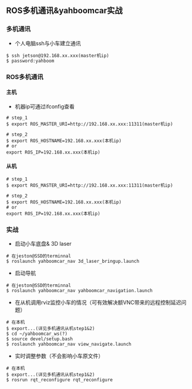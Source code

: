## ROS多机通讯&yahboomcar实战
### 多机通讯
* 个人电脑ssh与小车建立通讯
```
$ ssh jetson@192.168.xx.xxx(master机ip)
$ password:yahboom
```

### ROS多机通讯
#### 主机
* 机器ip可通过ifconfig查看
```
# step_1
$ export ROS_MASTER_URI=http://192.168.xx.xxx:11311(master机ip)

# step_2
$ export ROS_HOSTNAME=192.168.xx.xxx(本机ip)
# or
export ROS_IP=192.168.xx.xxx(本机ip)
```

#### 从机
```
# step_1
$ export ROS_MASTER_URI=http://192.168.xx.xxx:11311(master机ip)

# step_2
$ export ROS_HOSTNAME=192.168.xx.xxx(本机ip)
# or
export ROS_IP=192.168.xx.xxx(本机ip)

```

### 实战
* 启动小车底盘& 3D laser
```
# 在jeston@SSD的terminnal
$ roslaunch yahboomcar_nav 3d_laser_bringup.launch
```

* 启动导航
```
# 在jeston@SSD的terminnal
$ roslaunch yahboomcar_nav yahboomcar_navigation.launch
```

* 在从机调用rviz监控小车的情况（可有效解决额VNC带来的远程控制延迟问题）
```
# 在本机
$ export...(详见多机通讯从机step1&2)
$ cd ~/yahboomcar_ws(?)
$ source devel/setup.bash
$ roslaunch yahboomcar_nav view_navigate.launch
```

* 实时调整参数（不会影响小车原文件）
```
# 在本机
$ export...(详见多机通讯从机step1&2)
$ rosrun rqt_reconfigure rqt_reconfigure
```